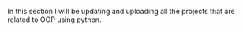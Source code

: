 In this section I will be updating and uploading all the projects that are related to OOP using python.
